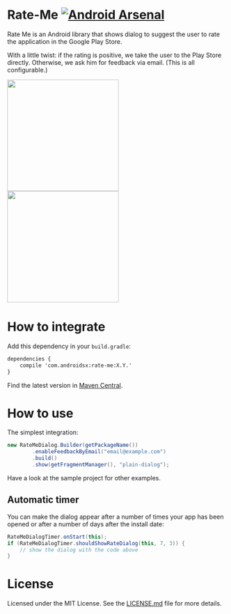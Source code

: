 Rate-Me [![Android Arsenal](https://img.shields.io/badge/Android%20Arsenal-Rate--Me-brightgreen.svg?style=flat)](https://android-arsenal.com/details/1/1032)
=======

Rate Me is an Android library that shows dialog to suggest the user to rate the application in the Google Play Store.

With a little twist: if the rating is positive, we take the user to the Play Store directly. Otherwise, we ask him for feedback via email. (This is all configurable.)

<p>
<img src="https://github.com/androidsx/rate-me/blob/rename-library/readme-images/rate-me-dialog-in-helium.png" width="256" />
<img src="https://github.com/androidsx/rate-me/blob/rename-library/readme-images/rate-me-dialog-in-pixable.png" width="256" />
</p>

How to integrate
================

Add this dependency in your `build.gradle`:

```xml
dependencies {
    compile 'com.androidsx:rate-me:X.Y.'
}
```

Find the latest version in [Maven Central](http://search.maven.org/#search%7Cga%7C1%7Cg%3A%22com.androidsx%22%20AND%20a%3A%22rate-me%22).

How to use
==========

The simplest integration:

```java
new RateMeDialog.Builder(getPackageName())
        .enableFeedbackByEmail("email@example.com")
        .build()
        .show(getFragmentManager(), "plain-dialog");
```

Have a look at the sample project for other examples.

Automatic timer
---------------

You can make the dialog appear after a number of times your app has been opened or after a number of days after the install date:

```java
RateMeDialogTimer.onStart(this);
if (RateMeDialogTimer.shouldShowRateDialog(this, 7, 3)) {
	// show the dialog with the code above
}
```

License
=======

Licensed under the MIT License. See the [LICENSE.md](LICENSE.md) file for more details.
